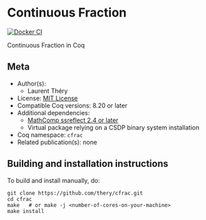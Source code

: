 <!---
This file was generated from `meta.yml`, please do not edit manually.
Follow the instructions on https://github.com/coq-community/templates to regenerate.
--->
# Continuous Fraction

[![Docker CI][docker-action-shield]][docker-action-link]

[docker-action-shield]: https://github.com/thery/cfrac/actions/workflows/docker-action.yml/badge.svg?branch=master
[docker-action-link]: https://github.com/thery/cfrac/actions/workflows/docker-action.yml




Continuous Fraction in Coq

## Meta

- Author(s):
  - Laurent Théry
- License: [MIT License](LICENSE)
- Compatible Coq versions: 8.20 or later
- Additional dependencies:
  - [MathComp ssreflect 2.4 or later](https://math-comp.github.io)
  - Virtual package relying on a CSDP binary system installation
- Coq namespace: `cfrac`
- Related publication(s): none

## Building and installation instructions

To build and install manually, do:

``` shell
git clone https://github.com/thery/cfrac.git
cd cfrac
make   # or make -j <number-of-cores-on-your-machine> 
make install
```



